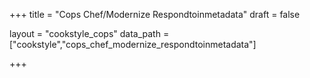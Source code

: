 +++
title = "Cops Chef/Modernize Respondtoinmetadata"
draft = false

layout = "cookstyle_cops"
data_path = ["cookstyle","cops_chef_modernize_respondtoinmetadata"]

+++

<!-- The content of this page is automatically generated from the
cops_chef_modernize_respondtoinmetadata.yml file in github.com/chef/cookstyle/docs-chef-io/data/cookstyle. -->
